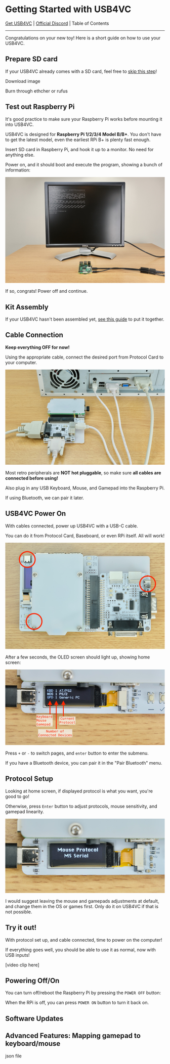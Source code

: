 # Getting Started with USB4VC

[Get USB4VC](https://www.kickstarter.com/projects/dekunukem/usb4vc-usb-inputs-on-retro-computers) | [Official Discord](https://discord.gg/HAuuh3pAmB) | Table of Contents

------

Congratulations on your new toy! Here is a short guide on how to use your USB4VC.

## Prepare SD card

If your USB4VC already comes with a SD card, feel free to [skip this step](#test-out-raspberry-pi)!

Download image

Burn through ethcher or rufus

## Test out Raspberry Pi

It's good practice to make sure your Raspberry Pi works before mounting it into USB4VC. 

USB4VC is designed for **Raspberry Pi 1/2/3/4 Model B/B+**. You don't have to get the latest model, even the earliest RPi B+ is plenty fast enough.

Insert SD card in Raspberry Pi, and hook it up to a monitor. No need for anything else.

Power on, and it should boot and execute the program, showing a bunch of information:

![Alt text](photos/rpitest.jpeg)

If so, congrats! Power off and continue.

## Kit Assembly

If your USB4VC hasn't been assembled yet, [see this guide](/kit_assembly.md) to put it together.

## Cable Connection

**Keep everything OFF for now!**

Using the appropriate cable, connect the desired port from Protocol Card to your computer.

![Alt text](photos/connection.jpeg)

Most retro peripherals are **NOT hot pluggable**, so make sure **all cables are connected before using!**

Also plug in any USB Keyboard, Mouse, and Gamepad into the Raspberry Pi.

If using Bluetooth, we can pair it later.

## USB4VC Power On

With cables connected, power up USB4VC with a USB-C cable.

You can do it from Protocol Card, Baseboard, or even RPi itself. All will work!

![Alt text](photos/powerports.jpeg)

After a few seconds, the OLED screen should light up, showing home screen:

![Alt text](photos/oledhome.jpeg)

Press `+` or `-` to switch pages, and `enter` button to enter the submenu.

If you have a Bluetooth device, you can pair it in the "Pair Bluetooth" menu.

## Protocol Setup

Looking at home screen, if displayed protocol is what you want, you're good to go!

Otherwise, press `Enter` button to adjust protocols, mouse sensitivity, and gamepad linearity.

![Alt text](photos/msserial.jpeg)

I would suggest leaving the mouse and gamepads adjustments at default, and change them in the OS or games first. Only do it on USB4VC if that is not possible.

## Try it out!

With protocol set up, and cable connected, time to power on the computer!

If everything goes well, you should be able to use it as normal, now with USB inputs!

[video clip here]

## Powering Off/On

You can turn off/reboot the Raspberry Pi by pressing the `POWER OFF` button:

When the RPi is off, you can press `POWER ON` button to turn it back on.



## Software Updates



## Advanced Features: Mapping gamepad to keyboard/mouse

json file




